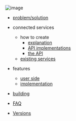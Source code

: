 ![image](https://user-images.githubusercontent.com/31377881/139971016-9ca428d1-1a17-4c87-85e3-9b7ead0780f5.png)


* [problem/solution](docs/idea.md)
* connected services
  * how to create
    * [explanation](docs/connected_services/how_to/explanation.md)
  	* [API implementations](docs/connected_services/how_to/APIs.md)
  	* [the API](docs/connected_services/how_to/endpoints.md) 
  * [existing services](docs/connected_services/existing_services.md)
* features
  * [user side](docs/features/user_side.md)
  * [implementation](docs/features/implementation.md)
* [building](docs/building.md)
* [FAQ](docs/FAQ.md)

* [Versions](docs/versioning.md)
